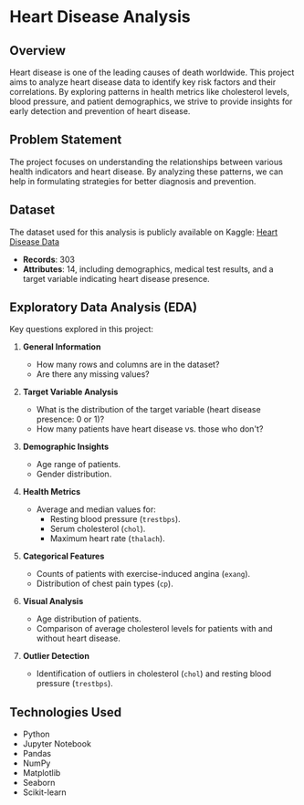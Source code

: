 # Heart Disease Analysis

## Overview

Heart disease is one of the leading causes of death worldwide. This project aims to analyze heart disease data to identify key risk factors and their correlations. By exploring patterns in health metrics like cholesterol levels, blood pressure, and patient demographics, we strive to provide insights for early detection and prevention of heart disease.

## Problem Statement

The project focuses on understanding the relationships between various health indicators and heart disease. By analyzing these patterns, we can help in formulating strategies for better diagnosis and prevention.

## Dataset

The dataset used for this analysis is publicly available on Kaggle:
[Heart Disease Data](https://www.kaggle.com/datasets/redwankarimsony/heart-disease-data)

- **Records**: 303
- **Attributes**: 14, including demographics, medical test results, and a target variable indicating heart disease presence.

## Exploratory Data Analysis (EDA)

Key questions explored in this project:

1. **General Information**
   - How many rows and columns are in the dataset?
   - Are there any missing values?

2. **Target Variable Analysis**
   - What is the distribution of the target variable (heart disease presence: 0 or 1)?
   - How many patients have heart disease vs. those who don't?

3. **Demographic Insights**
   - Age range of patients.
   - Gender distribution.

4. **Health Metrics**
   - Average and median values for:
     - Resting blood pressure (`trestbps`).
     - Serum cholesterol (`chol`).
     - Maximum heart rate (`thalach`).

5. **Categorical Features**
   - Counts of patients with exercise-induced angina (`exang`).
   - Distribution of chest pain types (`cp`).

6. **Visual Analysis**
   - Age distribution of patients.
   - Comparison of average cholesterol levels for patients with and without heart disease.

7. **Outlier Detection**
   - Identification of outliers in cholesterol (`chol`) and resting blood pressure (`trestbps`).

## Technologies Used

- Python
- Jupyter Notebook
- Pandas
- NumPy
- Matplotlib
- Seaborn
- Scikit-learn

